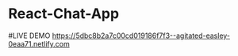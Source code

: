 # React-Chat-App

#LIVE DEMO 
 https://5dbc8b2a7c00cd019186f7f3--agitated-easley-0eaa71.netlify.com
